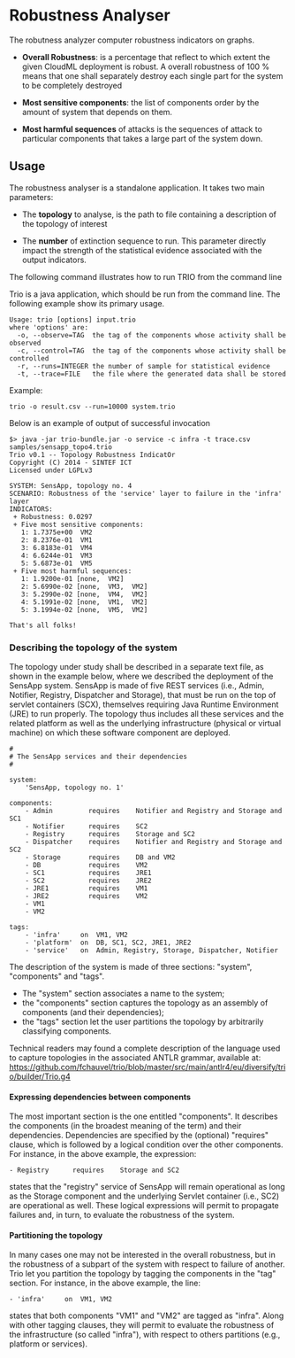 
# Robustness Analyser

The robutness analyzer computer robustness indicators on graphs. 

 - **Overall Robustness**: is a percentage that reflect to which extent
the given CloudML deployment is robust. A overall robustness of 100 %
means that one shall separately destroy each single part for the
system to be completely destroyed

 - **Most sensitive components**: the list of components order by the
   amount of system that depends on them.

 - **Most harmful sequences** of attacks is the sequences of attack to
   particular components that takes a large part of the system down.


## Usage

The robustness analyser is a standalone application. It takes two main parameters: 

 - The **topology** to analyse, is the path to file containing a description of 
the topology of interest

 - The **number** of extinction sequence to run. This parameter directly impact 
the strength of the statistical evidence associated with the output indicators.

The following command illustrates how to run TRIO from the command line

Trio is a java application, which should be run from the command line. The 
following example show its primary usage.

    Usage: trio [options] input.trio
    where 'options' are:
      -o, --observe=TAG  the tag of the components whose activity shall be observed
      -c, --control=TAG  the tag of the components whose activity shall be controlled
      -r, --runs=INTEGER the number of sample for statistical evidence
      -t, --trace=FILE   the file where the generated data shall be stored

Example: 

    trio -o result.csv --run=10000 system.trio

Below is an example of output of successful invocation

    $> java -jar trio-bundle.jar -o service -c infra -t trace.csv samples/sensapp_topo4.trio
    Trio v0.1 -- Topology Robustness IndicatOr
    Copyright (C) 2014 - SINTEF ICT
    Licensed under LGPLv3

    SYSTEM: SensApp, topology no. 4
    SCENARIO: Robustness of the 'service' layer to failure in the 'infra' layer
    INDICATORS:
     + Robustness: 0.0297
     + Five most sensitive components:
       1: 1.7375e+00  VM2
       2: 8.2376e-01  VM1
       3: 6.8183e-01  VM4
       4: 6.6244e-01  VM3
       5: 5.6873e-01  VM5
     + Five most harmful sequences:
       1: 1.9200e-01 [none,  VM2]
       2: 5.6990e-02 [none,  VM3,  VM2]
       3: 5.2990e-02 [none,  VM4,  VM2]
       4: 5.1991e-02 [none,  VM1,  VM2]
       5: 3.1994e-02 [none,  VM5,  VM2]

    That's all folks!


### Describing the topology of the system

The topology under study shall be described in a separate text file, as shown in the
example below, where we described the deployment of the SensApp system. SensApp is made
of five REST services (i.e., Admin, Notifier, Registry, Dispatcher and Storage), 
that must be run on the top of servlet containers (SCX), themselves requiring 
Java Runtime Environment (JRE) to run properly. The topology thus includes all 
these services and the related platform as well as the underlying infrastructure 
(physical or virtual machine) on which these software component are deployed.

    #
    # The SensApp services and their dependencies
    #

    system: 
        'SensApp, topology no. 1'

    components:
        - Admin         requires    Notifier and Registry and Storage and SC1
        - Notifier      requires    SC2
        - Registry      requires    Storage and SC2
        - Dispatcher    requires    Notifier and Registry and Storage and SC2
        - Storage       requires    DB and VM2
        - DB            requires    VM2
        - SC1           requires    JRE1
        - SC2           requires    JRE2
        - JRE1          requires    VM1
        - JRE2          requires    VM2
        - VM1
        - VM2

    tags:
        - 'infra'     on  VM1, VM2
        - 'platform'  on  DB, SC1, SC2, JRE1, JRE2
        - 'service'   on  Admin, Registry, Storage, Dispatcher, Notifier


The description of the system is made of three sections: "system", "components" 
and "tags". 

 - The "system" section associates a name to the system;
 - the "components" section captures the topology as an assembly of components 
(and their dependencies);
 - the "tags" section let the user partitions the topology by arbitrarily 
classifying components.

Technical readers may found a complete description of the language used to 
capture topologies in the associated ANTLR grammar, available at: 
https://github.com/fchauvel/trio/blob/master/src/main/antlr4/eu/diversify/trio/builder/Trio.g4


#### Expressing dependencies between components

The most important section is the one entitled "components". It describes the 
components (in the broadest meaning of the term) and their dependencies. Dependencies are 
specified by the (optional) "requires" clause, which is followed by a logical condition
over the other components. For instance, in the above example, the expression:

    - Registry      requires    Storage and SC2

states that the "registry" service of SensApp will remain operational as long as
the Storage component and the underlying Servlet container (i.e., SC2) are 
operational as well. These logical expressions will permit to propagate failures and,
in turn, to evaluate the robustness of the system.

#### Partitioning the topology

In many cases one may not be interested in the overall robustness, but in the 
robustness of a subpart of the system with respect to failure of another. Trio let you 
partition the topology by tagging the components in the "tag" section. For instance,
in the above example, the line:

    - 'infra'     on  VM1, VM2

states that both components "VM1" and "VM2" are tagged as "infra". Along with 
other tagging clauses, they will permit to evaluate the robustness of the 
infrastructure (so called "infra"), with respect to others partitions 
(e.g., platform or services).
